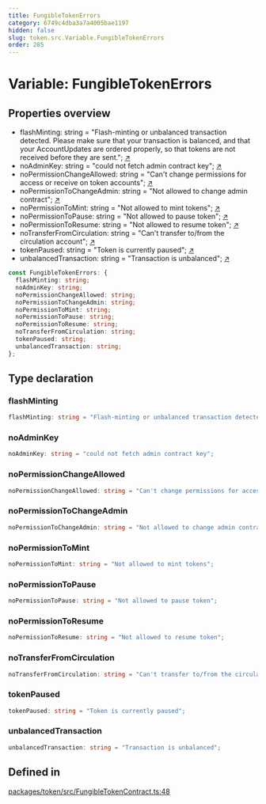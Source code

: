 ```yaml
---
title: FungibleTokenErrors
category: 6749c4dba3a7a4005bae1197
hidden: false
slug: token.src.Variable.FungibleTokenErrors
order: 285
---
```


# Variable: FungibleTokenErrors

## Properties overview

- flashMinting:  string = "Flash-minting or unbalanced transaction detected. Please make sure that your transaction is balanced, and that your AccountUpdates are ordered properly, so that tokens are not received before they are sent."; [↗](#flashminting)
- noAdminKey:  string = "could not fetch admin contract key"; [↗](#noadminkey)
- noPermissionChangeAllowed:  string = "Can't change permissions for access or receive on token accounts"; [↗](#nopermissionchangeallowed)
- noPermissionToChangeAdmin:  string = "Not allowed to change admin contract"; [↗](#nopermissiontochangeadmin)
- noPermissionToMint:  string = "Not allowed to mint tokens"; [↗](#nopermissiontomint)
- noPermissionToPause:  string = "Not allowed to pause token"; [↗](#nopermissiontopause)
- noPermissionToResume:  string = "Not allowed to resume token"; [↗](#nopermissiontoresume)
- noTransferFromCirculation:  string = "Can't transfer to/from the circulation account"; [↗](#notransferfromcirculation)
- tokenPaused:  string = "Token is currently paused"; [↗](#tokenpaused)
- unbalancedTransaction:  string = "Transaction is unbalanced"; [↗](#unbalancedtransaction)

```ts
const FungibleTokenErrors: {
  flashMinting: string;
  noAdminKey: string;
  noPermissionChangeAllowed: string;
  noPermissionToChangeAdmin: string;
  noPermissionToMint: string;
  noPermissionToPause: string;
  noPermissionToResume: string;
  noTransferFromCirculation: string;
  tokenPaused: string;
  unbalancedTransaction: string;
};
```

## Type declaration

### flashMinting

```ts
flashMinting: string = "Flash-minting or unbalanced transaction detected. Please make sure that your transaction is balanced, and that your AccountUpdates are ordered properly, so that tokens are not received before they are sent.";
```

### noAdminKey

```ts
noAdminKey: string = "could not fetch admin contract key";
```

### noPermissionChangeAllowed

```ts
noPermissionChangeAllowed: string = "Can't change permissions for access or receive on token accounts";
```

### noPermissionToChangeAdmin

```ts
noPermissionToChangeAdmin: string = "Not allowed to change admin contract";
```

### noPermissionToMint

```ts
noPermissionToMint: string = "Not allowed to mint tokens";
```

### noPermissionToPause

```ts
noPermissionToPause: string = "Not allowed to pause token";
```

### noPermissionToResume

```ts
noPermissionToResume: string = "Not allowed to resume token";
```

### noTransferFromCirculation

```ts
noTransferFromCirculation: string = "Can't transfer to/from the circulation account";
```

### tokenPaused

```ts
tokenPaused: string = "Token is currently paused";
```

### unbalancedTransaction

```ts
unbalancedTransaction: string = "Transaction is unbalanced";
```

## Defined in

[packages/token/src/FungibleTokenContract.ts:48](https://github.com/zkcloudworker/minatokens-lib/blob/main/packages/token/src/FungibleTokenContract.ts#L48)
